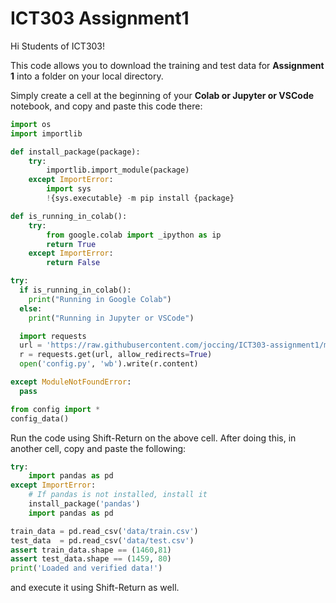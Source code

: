 # ICT303 Assignment1
Hi Students of ICT303!

This code allows you to download the training and test data for **Assignment 1** into a folder on your local directory.

Simply create a cell at the beginning of your **Colab or Jupyter or VSCode** notebook, and copy and paste this code there:

```python
import os
import importlib

def install_package(package):
    try:
        importlib.import_module(package)
    except ImportError:
        import sys
        !{sys.executable} -m pip install {package}

def is_running_in_colab():
    try:
        from google.colab import _ipython as ip
        return True
    except ImportError:
        return False

try:
  if is_running_in_colab():
    print("Running in Google Colab")
  else:
    print("Running in Jupyter or VSCode")

  import requests
  url = 'https://raw.githubusercontent.com/joccing/ICT303-assignment1/master/config.py'
  r = requests.get(url, allow_redirects=True)
  open('config.py', 'wb').write(r.content)

except ModuleNotFoundError:
  pass

from config import *
config_data()
```

Run the code using Shift-Return on the above cell.
After doing this, in another cell, copy and paste the following:

```python
try:
    import pandas as pd
except ImportError:
    # If pandas is not installed, install it
    install_package('pandas')
    import pandas as pd

train_data = pd.read_csv('data/train.csv')
test_data  = pd.read_csv('data/test.csv')
assert train_data.shape == (1460,81)
assert test_data.shape == (1459, 80)
print('Loaded and verified data!')
```

and execute it using Shift-Return as well.